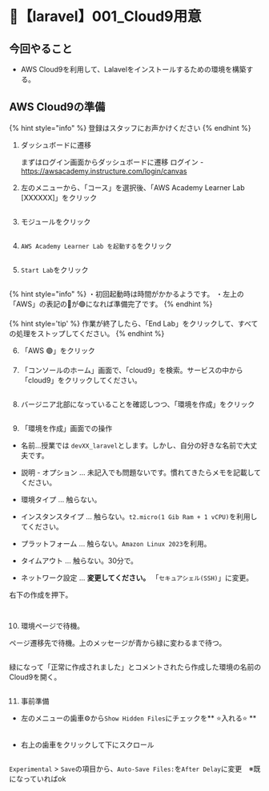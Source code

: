 # 🍥【laravel】001\_Cloud9用意

## 今回やること

- AWS Cloud9を利用して、Lalavelをインストールするための環境を構築する。

## AWS Cloud9の準備

{% hint style="info" %}
登録はスタッフにお声かけください
{% endhint %}

1. ダッシュボードに遷移
   
   まずはログイン画面からダッシュボードに遷移
   ログイン - https://awsacademy.instructure.com/login/canvas


2. 左のメニューから、「コース」を選択後、「AWS Academy Learner Lab [XXXXXX]」をクリック

<figure><img src=".gitbook/assets/laravel/001/laravel_001.png" alt=""></figure>

3. モジュールをクリック

<figure><img src=".gitbook/assets/laravel/001/laravel_002.png" alt=""></figure>

4. `AWS Academy Learner Lab を起動する`をクリック

<figure><img src=".gitbook/assets/laravel/001/laravel_003.png" alt=""></figure>

5. `Start Lab`をクリック

<figure><img src=".gitbook/assets/laravel/001/laravel_004.png" alt=""></figure>


{% hint style="info" %}
・初回起動時は時間がかかるようです。
・左上の「AWS」の表記の🔴が🟢になれば準備完了です。
{% endhint %}

{% hint style='tip' %}
作業が終了したら、「End Lab」をクリックして、すべての処理をストップしてください。
{% endhint %}

6. 「AWS 🟢」をクリック

7. 「コンソールのホーム」画面で、「cloud9」を検索。サービスの中から「cloud9」をクリックしてください。

<figure><img src=".gitbook/assets/laravel/001/laravel_005.png" alt=""></figure>

8. バージニア北部になっていることを確認しつつ、「環境を作成」をクリック

<figure><img src=".gitbook/assets/laravel/001/laravel_006.png" alt=""></figure>


9. 「環境を作成」画面での操作

- 名前...授業では `devXX_laravel`とします。しかし、自分の好きな名前で大丈夫です。
- 説明 - オプション ... 未記入でも問題ないです。慣れてきたらメモを記載してください。
- 環境タイプ ... 触らない。
- インスタンスタイプ ... 触らない。`t2.micro(1 Gib Ram + 1 vCPU)`を利用してください。
- プラットフォーム ... 触らない。`Amazon Linux 2023`を利用。
- タイムアウト ... 触らない。30分で。

- ネットワーク設定 ... **変更してください。** 「`セキュアシェル(SSH)`」に変更。

右下の作成を押下。

<figure><img src=".gitbook/assets/laravel/001/laravel_007.png" alt=""></figure>
<figure><img src=".gitbook/assets/laravel/001/laravel_008.png" alt=""></figure>
 
10. 環境ページで待機。

ページ遷移先で待機。上のメッセージが青から緑に変わるまで待つ。
<figure><img src=".gitbook/assets/laravel/001/laravel_009.png" alt=""></figure>



緑になって「正常に作成されました」とコメントされたら作成した環境の名前のCloud9を開く。
<figure><img src=".gitbook/assets/laravel/001/laravel_010.png" alt=""></figure>


11. 事前準備

- 左のメニューの歯車⚙️から`Show Hidden Files`にチェックを** ⭐️入れる⭐️ **

<figure><img src=".gitbook/assets/laravel/001/laravel_011.png" alt=""></figure>

- 右上の歯車をクリックして下にスクロール

<figure><img src=".gitbook/assets/laravel/001/laravel_012.png" alt=""></figure>


`Experimental` > `Save`の項目から、`Auto-Save Files:`を`After Delay`に変更　※既になっていればok